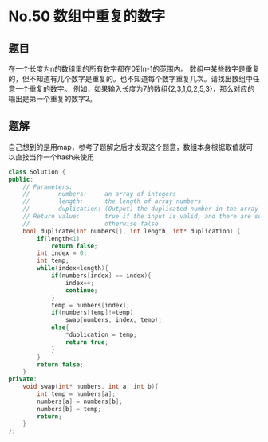 # No.50 数组中重复的数字

## 题目

在一个长度为n的数组里的所有数字都在0到n-1的范围内。 数组中某些数字是重复的，但不知道有几个数字是重复的。也不知道每个数字重复几次。请找出数组中任意一个重复的数字。 例如，如果输入长度为7的数组{2,3,1,0,2,5,3}，那么对应的输出是第一个重复的数字2。 

## 题解

自己想到的是用map，参考了题解之后才发现这个题意，数组本身根据取值就可以直接当作一个hash来使用

```c++
class Solution {
public:
    // Parameters:
    //        numbers:     an array of integers
    //        length:      the length of array numbers
    //        duplication: (Output) the duplicated number in the array number
    // Return value:       true if the input is valid, and there are some duplications in the array number
    //                     otherwise false
    bool duplicate(int numbers[], int length, int* duplication) {
        if(length<1)
            return false;
        int index = 0;
        int temp;
        while(index<length){
            if(numbers[index] == index){
                index++;
                continue;
            }
            temp = numbers[index];
            if(numbers[temp]!=temp)
                swap(numbers, index, temp);
            else{
                *duplication = temp;
                return true;
            }
        }
        return false;
    }
private:
    void swap(int* numbers, int a, int b){
        int temp = numbers[a];
        numbers[a] = numbers[b];
        numbers[b] = temp;
        return;
    }
};
```

